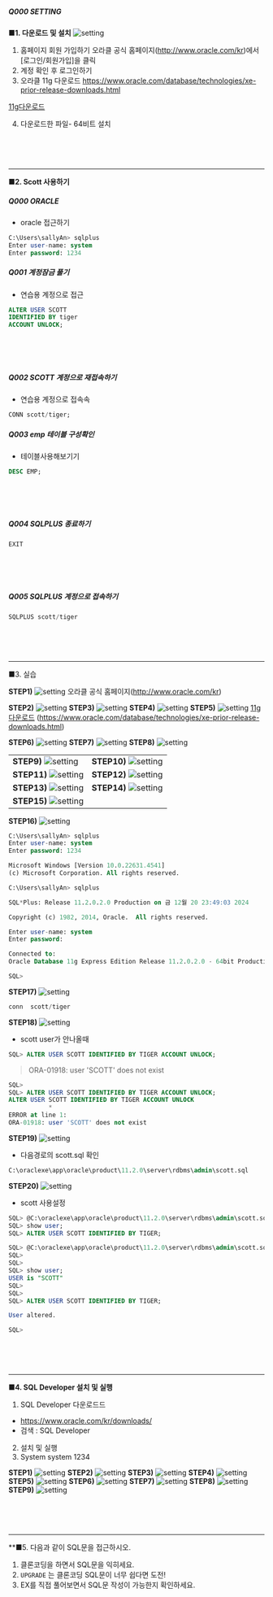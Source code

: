 ##### Q000  SETTING

**■1. 다운로드 및 설치**
![setting](img/setting000_005.png)

1.  홈페이지 회원 가입하기 오라클 공식 홈페이지(http://www.oracle.com/kr)에서 [로그인/회원가입]을 클릭
2. 계정 확인 후 로그인하기
3. 오라클 11g 다운로드
https://www.oracle.com/database/technologies/xe-prior-release-downloads.html

 [11g다운로드](https://www.oracle.com/database/technologies/xe-prior-release-downloads.html)

4. 다운로드한 파일- 64비트 설치

<br/>
<br/>
<br/>

---

**■2. Scott 사용하기**


##### Q000  ORACLE
- oracle 접근하기
```sql
C:\Users\sallyAn> sqlplus
Enter user-name: system
Enter password: 1234
```

##### Q001  계정잠금 풀기
- 연습용 계정으로 접근
```sql
ALTER USER SCOTT
IDENTIFIED BY tiger
ACCOUNT UNLOCK;
```
<br/>
<br/>
<br/>

##### Q002 SCOTT 계정으로 재접속하기
- 연습용 계정으로 접속속
```sql
CONN scott/tiger;
```
##### Q003 emp 테이블 구성확인
- 테이블사용해보기기
```sql
DESC EMP;
```
<br/>
<br/>
<br/>


##### Q004  SQLPLUS 종료하기
```sql
EXIT
```

<br/>
<br/>
<br/>

##### Q005  SQLPLUS 계정으로 접속하기
```sql
SQLPLUS scott/tiger
```



<br/>
<br/>
<br/>

---


■3. 실습



**STEP1)**
![setting](img/setting000_001.png)
오라클 공식 홈페이지(http://www.oracle.com/kr)

**STEP2)**
![setting](img/setting000_002.png)
**STEP3)**
![setting](img/setting000_003.png)
**STEP4)**
![setting](img/setting000_004.png)
**STEP5)**
![setting](img/setting000_005.png)
 [11g다운로드](https://www.oracle.com/database/technologies/xe-prior-release-downloads.html)
(https://www.oracle.com/database/technologies/xe-prior-release-downloads.html)

**STEP6)**
![setting](img/setting000_006.png)
**STEP7)**
![setting](img/setting000_007.png)
**STEP8)**
![setting](img/setting000_008.png)



|||
|-|-|
|**STEP9)** ![setting](img/setting000_009.png)|**STEP10)** ![setting](img/setting000_010.png)|
|**STEP11)** ![setting](img/setting000_011.png)|**STEP12)** ![setting](img/setting000_012.png)|
|**STEP13)** ![setting](img/setting000_013.png)|**STEP14)** ![setting](img/setting000_014.png)|
|**STEP15)** ![setting](img/setting000_015.png)||



**STEP16)**
![setting](img/setting000_016.png)

```sql
C:\Users\sallyAn> sqlplus
Enter user-name: system
Enter password: 1234
```

```sql
Microsoft Windows [Version 10.0.22631.4541]
(c) Microsoft Corporation. All rights reserved.

C:\Users\sallyAn> sqlplus

SQL*Plus: Release 11.2.0.2.0 Production on 금 12월 20 23:49:03 2024

Copyright (c) 1982, 2014, Oracle.  All rights reserved.

Enter user-name: system
Enter password:

Connected to:
Oracle Database 11g Express Edition Release 11.2.0.2.0 - 64bit Production

SQL>
```


**STEP17)**
![setting](img/setting000_017.png)
```sql
conn  scott/tiger
```

**STEP18)**
![setting](img/setting000_018.png)

-  scott user가 안나올때
```sql
SQL> ALTER USER SCOTT IDENTIFIED BY TIGER ACCOUNT UNLOCK;
```
> ORA-01918: user 'SCOTT' does not exist


```sql
SQL>
SQL> ALTER USER SCOTT IDENTIFIED BY TIGER ACCOUNT UNLOCK;
ALTER USER SCOTT IDENTIFIED BY TIGER ACCOUNT UNLOCK
           *
ERROR at line 1:
ORA-01918: user 'SCOTT' does not exist
```

**STEP19)**
![setting](img/setting000_019.png)
-  다음경로의 scott.sql 확인
```sql
C:\oraclexe\app\oracle\product\11.2.0\server\rdbms\admin\scott.sql
```



**STEP20)**
![setting](img/setting000_020.png)

- scott 사용설정
```sql
SQL> @C:\oraclexe\app\oracle\product\11.2.0\server\rdbms\admin\scott.sql
SQL> show user;
SQL> ALTER USER SCOTT IDENTIFIED BY TIGER;
```

```sql
SQL> @C:\oraclexe\app\oracle\product\11.2.0\server\rdbms\admin\scott.sql
SQL>
SQL>
SQL> show user;
USER is "SCOTT"
SQL>
SQL>
SQL> ALTER USER SCOTT IDENTIFIED BY TIGER;

User altered.

SQL>
```



<br/>
<br/>
<br/>

---

**■4. SQL Developer 설치 및 실행**
1. SQL Developer 다운로드드
- https://www.oracle.com/kr/downloads/
- 검색 : SQL Developer

2. 설치 및 실행
3. System
  system
  1234


**STEP1)**
![setting](img/setting003_developer_001.png)
**STEP2)**
![setting](img/setting003_developer_002.png)
**STEP3)**
![setting](img/setting003_developer_003.png)
**STEP4)**
![setting](img/setting003_developer_004.png)
**STEP5)**
![setting](img/setting003_developer_005.png)
**STEP6)**
![setting](img/setting003_developer_006.png)
**STEP7)**
![setting](img/setting003_developer_007.png)
**STEP8)**
![setting](img/setting003_developer_008.png)
**STEP9)**
![setting](img/setting003_developer_009.png)




<br/>
<br/>
<br/>

---

**■5. 다음과 같이 SQL문을 접근하시오.
1. 클론코딩을 하면서 SQL문을 익히세요.
2. `UPGRADE` 는  클론코딩 SQL문이 너무 쉽다면 도전!
3. EX를 직접 풀어보면서 SQL문 작성이 가능한지 확인하세요.